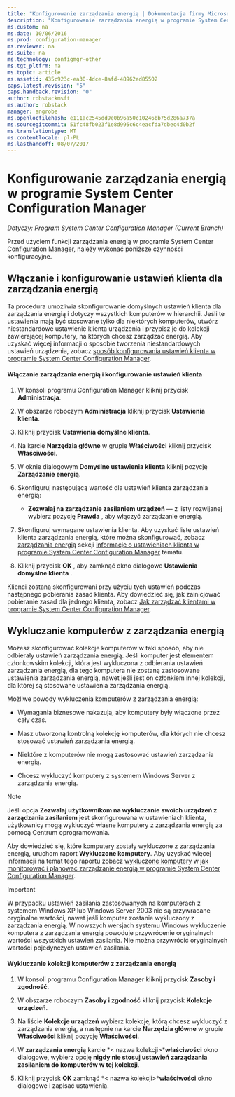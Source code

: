 ```yaml
---
title: "Konfigurowanie zarządzania energią | Dokumentacja firmy Microsoft"
description: "Konfigurowanie zarządzania energią w programie System Center Configuration Manager."
ms.custom: na
ms.date: 10/06/2016
ms.prod: configuration-manager
ms.reviewer: na
ms.suite: na
ms.technology: configmgr-other
ms.tgt_pltfrm: na
ms.topic: article
ms.assetid: 435c923c-ea30-4dce-8afd-48962ed85502
caps.latest.revision: "5"
caps.handback.revision: "0"
author: robstackmsft
ms.author: robstack
manager: angrobe
ms.openlocfilehash: e111ac2545dd9e0b96a50c10246bb75d286a737a
ms.sourcegitcommit: 51fc48fb023f1e8d995c6c4eacfda7dbec4d0b2f
ms.translationtype: MT
ms.contentlocale: pl-PL
ms.lasthandoff: 08/07/2017
---
```

# <a name="configuring-power-management-in-system-center-configuration-manager"></a>Konfigurowanie zarządzania energią w programie System Center Configuration Manager

*Dotyczy: Program System Center Configuration Manager (Current Branch)*

Przed użyciem funkcji zarządzania energią w programie System Center Configuration Manager, należy wykonać poniższe czynności konfiguracyjne.  

## <a name="enable-and-configure-power-management-client-settings"></a>Włączanie i konfigurowanie ustawień klienta dla zarządzania energią  
 Ta procedura umożliwia skonfigurowanie domyślnych ustawień klienta dla zarządzania energią i dotyczy wszystkich komputerów w hierarchii. Jeśli te ustawienia mają być stosowane tylko dla niektórych komputerów, utwórz niestandardowe ustawienie klienta urządzenia i przypisz je do kolekcji zawierającej komputery, na których chcesz zarządzać energią. Aby uzyskać więcej informacji o sposobie tworzenia niestandardowych ustawień urządzenia, zobacz [sposób konfigurowania ustawień klienta w programie System Center Configuration Manager](../../../../core/clients/deploy/configure-client-settings.md).  

#### <a name="to-enable-power-management-and-configure-client-settings"></a>Włączanie zarządzania energią i konfigurowanie ustawień klienta  

1.  W konsoli programu Configuration Manager kliknij przycisk **Administracja**.  

2.  W obszarze roboczym **Administracja** kliknij przycisk **Ustawienia klienta**.  

3.  Kliknij przycisk **Ustawienia domyślne klienta**.  

4.  Na karcie **Narzędzia główne** w grupie **Właściwości** kliknij przycisk **Właściwości**.  

5.  W oknie dialogowym **Domyślne ustawienia klienta** kliknij pozycję **Zarządzanie energią**.  

6.  Skonfiguruj następującą wartość dla ustawień klienta zarządzania energią:  

    -   **Zezwalaj na zarządzanie zasilaniem urządzeń** — z listy rozwijanej wybierz pozycję **Prawda** , aby włączyć zarządzanie energią.  

7.  Skonfiguruj wymagane ustawienia klienta. Aby uzyskać listę ustawień klienta zarządzania energią, które można skonfigurować, zobacz [zarządzania energią](../../../../core/clients/deploy/about-client-settings.md#power-management) sekcji [informacje o ustawieniach klienta w programie System Center Configuration Manager](../../../../core/clients/deploy/about-client-settings.md) tematu.  

8.  Kliknij przycisk **OK** , aby zamknąć okno dialogowe **Ustawienia domyślne klienta** .  

 Klienci zostaną skonfigurowani przy użyciu tych ustawień podczas następnego pobierania zasad klienta. Aby dowiedzieć się, jak zainicjować pobieranie zasad dla jednego klienta, zobacz [Jak zarządzać klientami w programie System Center Configuration Manager](../../../../core/clients/manage/manage-clients.md).  

## <a name="exclude-computers-from-power-management"></a>Wykluczanie komputerów z zarządzania energią  
 Możesz skonfigurować kolekcje komputerów w taki sposób, aby nie odbierały ustawień zarządzania energią. Jeśli komputer jest elementem członkowskim kolekcji, która jest wykluczona z odbierania ustawień zarządzania energią, dla tego komputera nie zostaną zastosowane ustawienia zarządzania energią, nawet jeśli jest on członkiem innej kolekcji, dla której są stosowane ustawienia zarządzania energią.  

 Możliwe powody wykluczenia komputerów z zarządzania energią:  

-   Wymagania biznesowe nakazują, aby komputery były włączone przez cały czas.  

-   Masz utworzoną kontrolną kolekcję komputerów, dla których nie chcesz stosować ustawień zarządzania energią.  

-   Niektóre z komputerów nie mogą zastosować ustawień zarządzania energią.  

-   Chcesz wykluczyć komputery z systemem Windows Server z zarządzania energią.  

> [!NOTE]  
>  Jeśli opcja **Zezwalaj użytkownikom na wykluczanie swoich urządzeń z zarządzania zasilaniem** jest skonfigurowana w ustawieniach klienta, użytkownicy mogą wykluczyć własne komputery z zarządzania energią za pomocą Centrum oprogramowania.  

 Aby dowiedzieć się, które komputery zostały wykluczone z zarządzania energią, uruchom raport **Wykluczone komputery**. Aby uzyskać więcej informacji na temat tego raportu zobacz [wykluczone komputery](../../../../core/clients/manage/power/monitor-and-plan-for-power-management.md#BKMK_Excluded) w [jak monitorować i planować zarządzanie energią w programie System Center Configuration Manager](../../../../core/clients/manage/power/monitor-and-plan-for-power-management.md).  

> [!IMPORTANT]  
>  W przypadku ustawień zasilania zastosowanych na komputerach z systemem Windows XP lub Windows Server 2003 nie są przywracane oryginalne wartości, nawet jeśli komputer zostanie wykluczony z zarządzania energią. W nowszych wersjach systemu Windows wykluczenie komputera z zarządzania energią powoduje przywrócenie oryginalnych wartości wszystkich ustawień zasilania. Nie można przywrócić oryginalnych wartości pojedynczych ustawień zasilania.  

#### <a name="to-exclude-a-collection-of-computers-from-power-management"></a>Wykluczanie kolekcji komputerów z zarządzania energią  

1.  W konsoli programu Configuration Manager kliknij przycisk **Zasoby i zgodność**.  

2.  W obszarze roboczym **Zasoby i zgodność** kliknij przycisk **Kolekcje urządzeń**.  

3.  Na liście **Kolekcje urządzeń** wybierz kolekcję, którą chcesz wykluczyć z zarządzania energią, a następnie na karcie **Narzędzia główne** w grupie **Właściwości** kliknij pozycję **Właściwości**.  

4.  W **zarządzania energią** karcie *< nazwa kolekcji\>***właściwości** okno dialogowe, wybierz opcję **nigdy nie stosuj ustawień zarządzania zasilaniem do komputerów w tej kolekcji**.  

5.  Kliknij przycisk **OK** zamknąć *< nazwa kolekcji\>***właściwości** okno dialogowe i zapisać ustawienia.  
